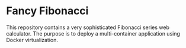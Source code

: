 # Fancy Fibonacci
This repository contains a very sophisticated Fibonacci series web calculator. The purpose is to deploy a multi-container application using Docker virtualization.
